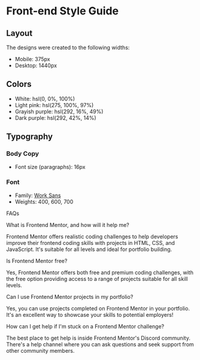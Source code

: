 # Front-end Style Guide

## Layout

The designs were created to the following widths:

- Mobile: 375px
- Desktop: 1440px

## Colors

- White: hsl(0, 0%, 100%)
- Light pink: hsl(275, 100%, 97%)
- Grayish purple: hsl(292, 16%, 49%)
- Dark purple: hsl(292, 42%, 14%)

## Typography

### Body Copy

- Font size (paragraphs): 16px

### Font

- Family: [Work Sans](https://fonts.google.com/specimen/Work+Sans)
- Weights: 400, 600, 700

FAQs

  What is Frontend Mentor, and how will it help me?

  Frontend Mentor offers realistic coding challenges to help developers improve their 
  frontend coding skills with projects in HTML, CSS, and JavaScript. It's suitable for 
  all levels and ideal for portfolio building.

  Is Frontend Mentor free?

  Yes, Frontend Mentor offers both free and premium coding challenges, with the free 
  option providing access to a range of projects suitable for all skill levels.

  Can I use Frontend Mentor projects in my portfolio?

  Yes, you can use projects completed on Frontend Mentor in your portfolio. It's an excellent
  way to showcase your skills to potential employers!

  How can I get help if I'm stuck on a Frontend Mentor challenge?
  
  The best place to get help is inside Frontend Mentor's Discord community. There's a help 
  channel where you can ask questions and seek support from other community members.
